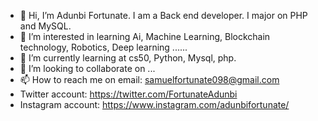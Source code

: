- 👋 Hi, I’m Adunbi Fortunate. I am a Back end developer. I major on PHP and MySQL.
- 👀 I’m interested in learning Ai, Machine Learning, Blockchain technology, Robotics, Deep learning ......
- 🌱 I’m currently learning at cs50, Python, Mysql, php. 
- 💞️ I’m looking to collaborate on ...
- 📫 How to reach me on email: samuelfortunate098@gmail.com 
- Twitter account: https://twitter.com/FortunateAdunbi
- Instagram account: https://www.instagram.com/adunbifortunate/

<!---
Fortunate17Adunbi/Fortunate17Adunbi is a ✨ special ✨ repository because its `README.md` (this file) appears on your GitHub profile.
You can click the Preview link to take a look at your changes.
--->
